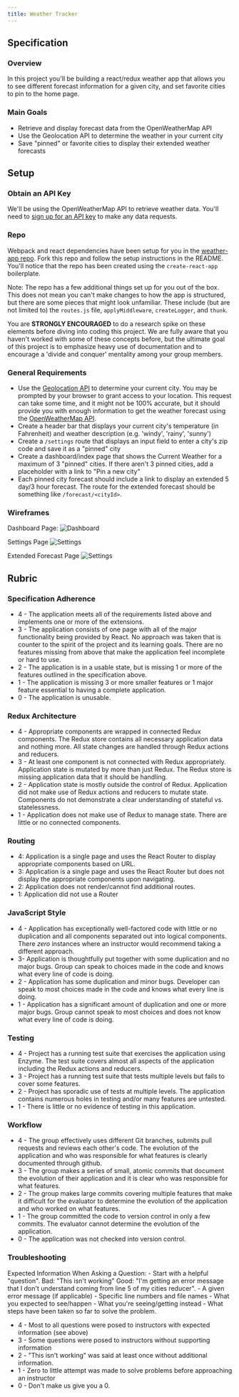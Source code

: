 ```yaml
---
title: Weather Tracker
---
```


## Specification

### Overview

In this project you'll be building a react/redux weather app that allows you to see different forecast information for a given city, and set favorite cities to pin to the home page.

### Main Goals

  - Retrieve and display forecast data from the OpenWeatherMap API
  - Use the Geolocation API to determine the weather in your current city
  - Save "pinned" or favorite cities to display their extended weather forecasts

## Setup

### Obtain an API Key

We'll be using the OpenWeatherMap API to retrieve weather data. You'll need to [sign up for an API key](http://openweathermap.org/appid) to make any data requests.

### Repo
Webpack and react dependencies have been setup for you in the [weather-app repo](https://github.com/turingschool-examples/weather-forecast). Fork this repo and follow the setup instructions in the README. You'll notice that the repo has been created using the `create-react-app` boilerplate.

Note: The repo has a few additional things set up for you out of the box. This does not mean you can't make changes to how the app is structured, but there are some pieces that might look unfamiliar. These include (but are not limited to) the `routes.js` file, `applyMiddleware`, `createLogger`, and `thunk`.  

You are **STRONGLY ENCOURAGED** to do a research spike on these elements before diving into coding this project. We are fully aware that you haven't worked with some of these concepts before, but the ultimate goal of this project is to emphasize heavy use of documentation and to encourage a 'divide and conquer' mentality among your group members.

### General Requirements

  - Use the [Geolocation API](https://developer.mozilla.org/en-US/docs/Web/API/Geolocation/Using_geolocation) to determine your current city. You may be prompted by your browser to grant access to your location. This request can take some time, and it might not be 100% accurate, but it should provide you with enough information to get the weather forecast using the [OpenWeatherMap API](https://openweathermap.org/api).
  - Create a header bar that displays your current city's temperature (in Fahrenheit) and weather description (e.g. 'windy', 'rainy', 'sunny')
  - Create a `/settings` route that displays an input field to enter a city's zip code and save it as a "pinned" city
  - Create a dashboard/index page that shows the Current Weather for a maximum of 3 "pinned" cities. If there aren't 3 pinned cities, add a placeholder with a link to "Pin a new city"
  - Each pinned city forecast should include a link to display an extended 5 day/3 hour forecast. The route for the extended forecast should be something like `/forecast/<cityId>`.

### Wireframes
Dashboard Page:
![Dashboard](../assets/images/projects/weather-forecast/dashboard.png)

Settings Page
![Settings](../assets/images/projects/weather-forecast/settings.png)

Extended Forecast Page
![Settings](../assets/images/projects/weather-forecast/extended-forecast.png)

## Rubric

### Specification Adherence

* 4 - The application meets all of the requirements listed above and implements one or more of the extensions.
* 3 - The application consists of one page with all of the major functionality being provided by React. No approach was taken that is counter to the spirit of the project and its learning goals. There are no features missing from above that make the application feel incomplete or hard to use.
* 2 - The application is in a usable state, but is missing 1 or more of the features outlined in the specification above.
* 1 - The application is missing 3 or more smaller features or 1 major feature essential to having a complete application.
* 0 - The application is unusable.

### Redux Architecture

* 4 - Appropriate components are wrapped in connected Redux components. The Redux store contains all necessary application data and nothing more. All state changes are handled through Redux actions and reducers.
* 3 - At least one component is not connected with Redux appropriately. Application state is mutated by more than just Redux. The Redux store is missing application data that it should be handling.
* 2 - Application state is mostly outside the control of Redux. Application did not make use of Redux actions and reducers to mutate state. Components do not demonstrate a clear understanding of stateful vs. statelessness.
* 1 - Application does not make use of Redux to manage state. There are little or no connected components.

### Routing

- 4: Application is a single page and uses the React Router to display appropriate components based on URL.
- 3:  Application is a single page and uses the React Router but does not display the appropriate components upon navigating.
- 2:  Application does not render/cannot find additional routes.
- 1:  Application did not use a Router

### JavaScript Style

* 4 - Application has exceptionally well-factored code with little or no duplication and all components separated out into logical components. There _zero_ instances where an instructor would recommend taking a different approach.
* 3- Application is thoughtfully put together with some duplication and no major bugs. Group can speak to choices made in the code and knows what every line of code is doing.
* 2 - Application has some duplication and minor bugs. Developer can speak to most choices made in the code and knows what every line is doing.
* 1 - Application has a significant amount of duplication and one or more major bugs. Group cannot speak to most choices and does not know what every line of code is doing.

### Testing

* 4 - Project has a running test suite that exercises the application using Enzyme. The test suite covers almost all aspects of the application including the Redux actions and reducers.
* 3 - Project has a running test suite that tests multiple levels but fails to cover some features.
* 2 - Project has sporadic use of tests at multiple levels. The application contains numerous holes in testing and/or many features are untested.
* 1 - There is little or no evidence of testing in this application.

### Workflow

* 4 - The group effectively uses different Git branches, submits pull requests and reviews each other's code. The evolution of the application and who was responsible for what features is clearly documented through github.
* 3 - The group makes a series of small, atomic commits that document the evolution of their application and it is clear who was responsible for what features.
* 2 - The group makes large commits covering multiple features that make it difficult for the evaluator to determine the evolution of the application and who worked on what features.
* 1 - The group committed the code to version control in only a few commits. The evaluator cannot determine the evolution of the application.
* 0 - The application was not checked into version control.

### Troubleshooting

Expected Information When Asking a Question:
	- Start with a helpful "question".
		  Bad: "This isn't working"
		  Good: "I'm getting an error message that I don't understand coming from line 5 of my cities reducer".
	- A given error message (if applicable)
	- Specific line numbers and file names
	- What you expected to see/happen
	- What you're seeing/getting instead
	- What steps have been taken so far to solve the problem.

* 4 - Most to all questions were posed to instructors with expected information (see above)
* 3 - Some questions were posed to instructors without supporting information
* 2 - "This isn't working" was said at least once without additional information.
* 1 - Zero to little attempt was made to solve problems before approaching an instructor
* 0 - Don't make us give you a 0.
```
